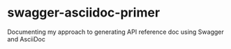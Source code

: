 # swagger-asciidoc-primer
Documenting my approach to generating API reference doc using Swagger and AsciiDoc
